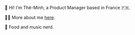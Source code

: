 👋 Hi! I'm Thê-Minh, a Product Manager based in France 🇫🇷.

👨‍💻 More about me [here](http://polywork.com/the_minh).

👾 Food and music nerd.
